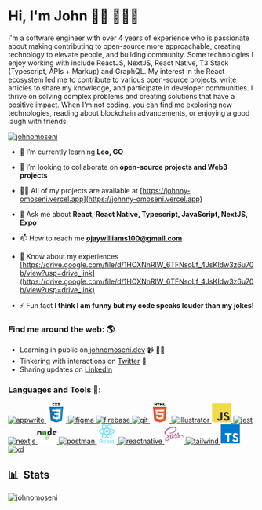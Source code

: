 # Hi, I'm John 👋🏾 👩🏾‍💻

I'm a software engineer with over 4 years of experience who is passionate about making contributing to open-source more approachable, creating technology to elevate people, and building community. Some technologies I enjoy working with include ReactJS, NextJS, React Native, T3 Stack (Typescript, APIs + Markup) and GraphQL. My interest in the React ecosystem led me to contribute to various open-source projects, write articles to share my knowledge, and participate in developer communities. I thrive on solving complex problems and creating solutions that have a positive impact. When I'm not coding, you can find me exploring new technologies, reading about blockchain advancements, or enjoying a good laugh with friends.

<p align="left"> <a href="https://twitter.com/johnomoseni" target="blank"><img src="https://img.shields.io/twitter/follow/johnomoseni?logo=twitter&style=for-the-badge" alt="johnomoseni" /></a> </p>

- 🌱 I’m currently learning **Leo, GO**

- 👯 I’m looking to collaborate on **open-source projects and Web3 projects**

- 👨‍💻 All of my projects are available at [https://johnny-omoseni.vercel.app](https://johnny-omoseni.vercel.app)

- 💬 Ask me about **React, React Native, Typescript, JavaScript, NextJS, Expo**

- 📫 How to reach me **ojaywilliams100@gmail.com**

- 📄 Know about my experiences [https://drive.google.com/file/d/1HOXNnRlW_6TFNsoLf_4JsKIdw3z6u70b/view?usp=drive_link](https://drive.google.com/file/d/1HOXNnRlW_6TFNsoLf_4JsKIdw3z6u70b/view?usp=drive_link)

- ⚡ Fun fact **I think I am funny but my code speaks louder than my jokes!**

<h3 align="left">Find me around the web: 🌎</h3>

- Learning in public on<a href="https://dev.to/johnomoseni"> johnomoseni.dev</a> 📹 ✍🏾
- Tinkering with interactions on <a href="https://twitter.com/JohnOmoseni"> Twitter</a> 🏓
- Sharing updates on <a href="https://www.linkedin.com/in/john-omoseni/">LinkedIn</a>

<h3 align="left">Languages and Tools 💼:</h3>
<p align="left"> <a href="https://appwrite.io" target="_blank" rel="noreferrer"> <img src="https://www.vectorlogo.zone/logos/appwriteio/appwriteio-icon.svg" alt="appwrite" width="40" height="40"/> </a> <a href="https://www.w3schools.com/css/" target="_blank" rel="noreferrer"> <img src="https://raw.githubusercontent.com/devicons/devicon/master/icons/css3/css3-original-wordmark.svg" alt="css3" width="40" height="40"/> </a> <a href="https://www.figma.com/" target="_blank" rel="noreferrer"> <img src="https://www.vectorlogo.zone/logos/figma/figma-icon.svg" alt="figma" width="40" height="40"/> </a> <a href="https://firebase.google.com/" target="_blank" rel="noreferrer"> <img src="https://www.vectorlogo.zone/logos/firebase/firebase-icon.svg" alt="firebase" width="40" height="40"/> </a> <a href="https://git-scm.com/" target="_blank" rel="noreferrer"> <img src="https://www.vectorlogo.zone/logos/git-scm/git-scm-icon.svg" alt="git" width="40" height="40"/> </a> <a href="https://www.w3.org/html/" target="_blank" rel="noreferrer"> <img src="https://raw.githubusercontent.com/devicons/devicon/master/icons/html5/html5-original-wordmark.svg" alt="html5" width="40" height="40"/> </a> <a href="https://www.adobe.com/in/products/illustrator.html" target="_blank" rel="noreferrer"> <img src="https://www.vectorlogo.zone/logos/adobe_illustrator/adobe_illustrator-icon.svg" alt="illustrator" width="40" height="40"/> </a> <a href="https://developer.mozilla.org/en-US/docs/Web/JavaScript" target="_blank" rel="noreferrer"> <img src="https://raw.githubusercontent.com/devicons/devicon/master/icons/javascript/javascript-original.svg" alt="javascript" width="40" height="40"/> </a> <a href="https://jestjs.io" target="_blank" rel="noreferrer"> <img src="https://www.vectorlogo.zone/logos/jestjsio/jestjsio-icon.svg" alt="jest" width="40" height="40"/> </a> <a href="https://nextjs.org/" target="_blank" rel="noreferrer"> <img src="https://cdn.worldvectorlogo.com/logos/nextjs-2.svg" alt="nextjs" width="40" height="40"/> </a> <a href="https://nodejs.org" target="_blank" rel="noreferrer"> <img src="https://raw.githubusercontent.com/devicons/devicon/master/icons/nodejs/nodejs-original-wordmark.svg" alt="nodejs" width="40" height="40"/> </a> <a href="https://postman.com" target="_blank" rel="noreferrer"> <img src="https://www.vectorlogo.zone/logos/getpostman/getpostman-icon.svg" alt="postman" width="40" height="40"/> </a> <a href="https://reactjs.org/" target="_blank" rel="noreferrer"> <img src="https://raw.githubusercontent.com/devicons/devicon/master/icons/react/react-original-wordmark.svg" alt="react" width="40" height="40"/> </a> <a href="https://reactnative.dev/" target="_blank" rel="noreferrer"> <img src="https://reactnative.dev/img/header_logo.svg" alt="reactnative" width="40" height="40"/> </a> <a href="https://sass-lang.com" target="_blank" rel="noreferrer"> <img src="https://raw.githubusercontent.com/devicons/devicon/master/icons/sass/sass-original.svg" alt="sass" width="40" height="40"/> </a> <a href="https://tailwindcss.com/" target="_blank" rel="noreferrer"> <img src="https://www.vectorlogo.zone/logos/tailwindcss/tailwindcss-icon.svg" alt="tailwind" width="40" height="40"/> </a> <a href="https://www.typescriptlang.org/" target="_blank" rel="noreferrer"> <img src="https://raw.githubusercontent.com/devicons/devicon/master/icons/typescript/typescript-original.svg" alt="typescript" width="40" height="40"/> </a> <a href="https://www.adobe.com/products/xd.html" target="_blank" rel="noreferrer"> <img src="https://cdn.worldvectorlogo.com/logos/adobe-xd.svg" alt="xd" width="40" height="40"/> </a> </p>


## 📊 &nbsp;Stats
<p><img align="left" src="https://github-readme-stats.vercel.app/api/top-langs?username=johnomoseni&show_icons=true&locale=en&layout=compact" alt="johnomoseni" /></p>
